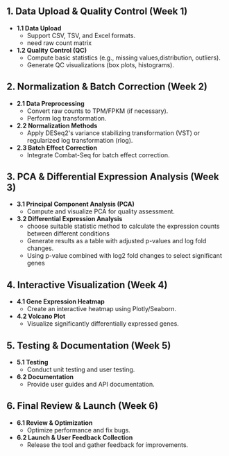 ## 1. Data Upload & Quality Control (Week 1)
- **1.1 Data Upload**
  - Support CSV, TSV, and Excel formats.
  - need raw count matrix
- **1.2 Quality Control (QC)**
  - Compute basic statistics (e.g., missing values,distribution, outliers).
  - Generate QC visualizations (box plots, histograms).

## 2. Normalization & Batch Correction (Week 2)
- **2.1 Data Preprocessing**
  - Convert raw counts to TPM/FPKM (if necessary).
  - Perform log transformation.
- **2.2 Normalization Methods**
  - Apply DESeq2's variance stabilizing transformation (VST) or regularized log transformation (rlog).
- **2.3 Batch Effect Correction**
  - Integrate Combat-Seq for batch effect correction.

## 3. PCA & Differential Expression Analysis (Week 3)
- **3.1 Principal Component Analysis (PCA)**
  - Compute and visualize PCA for quality assessment.
- **3.2 Differential Expression Analysis**
  - choose suitable statistic method to calculate the expression counts between different conditions
  - Generate results as a table with adjusted p-values and log fold changes.
  - Using p-value combined with log2 fold changes to select significant genes

## 4. Interactive Visualization (Week 4)
- **4.1 Gene Expression Heatmap**
  - Create an interactive heatmap using Plotly/Seaborn.
- **4.2 Volcano Plot**
  - Visualize significantly differentially expressed genes.


## 5. Testing & Documentation (Week 5)
- **5.1 Testing**
  - Conduct unit testing and user testing.
- **6.2 Documentation**
  - Provide user guides and API documentation.

## 6. Final Review & Launch (Week 6)
- **6.1 Review & Optimization**
  - Optimize performance and fix bugs.
- **6.2 Launch & User Feedback Collection**
  - Release the tool and gather feedback for improvements.
